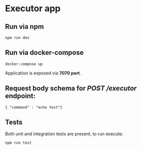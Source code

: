 # Executor app

## Run via npm

    npm run dev

## Run via docker-compose

    docker-compose up

Application is exposed via **7070 port**.

## Request body schema for **_POST /executor_** endpoint:

    { "command" : "echo test"}

## Tests

Both unit and integration tests are present, to run execute:

    npm run test
